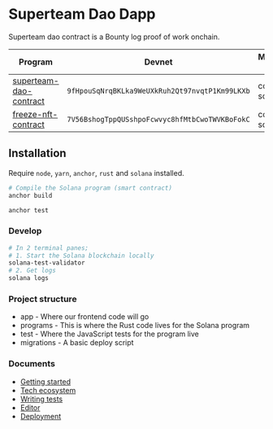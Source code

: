 # Superteam Dao Dapp

Superteam dao contract is a Bounty log proof of work onchain.

| Program                                                    | Devnet | Mainnet Beta |
|------------------------------------------------------------|--------|------------- |
| [superteam-dao-contract](/programs/superteam-dao-contract) | `9fHpouSqNrqBKLka9WeUXkRuh2Qt97nvqtP1Km99LKXb` | coming soon |
| [freeze-nft-contract](/programs/freeze-nft-contract)       | `7V56BshogTppQUSshpoFcwvyc8hfMtbCwoTWVKBoFokC` | coming soon |

## Installation

Require `node`, `yarn`, `anchor`, `rust` and `solana` installed.

```sh
# Compile the Solana program (smart contract)
anchor build

anchor test
```

### Develop

```sh
# In 2 terminal panes;
# 1. Start the Solana blockchain locally
solana-test-validator
# 2. Get logs
solana logs
```


### Project structure

- app - Where our frontend code will go
- programs - This is where the Rust code lives for the Solana program
- test - Where the JavaScript tests for the program live
- migrations - A basic deploy script

### Documents
- [Getting started](/docs/GETTING_START.md)
- [Tech ecosystem](/docs/TECH_ECOSYSTEM.md)
- [Writing tests](/docs/WRITING_TEST.md)
- [Editor](/docs/EDITOR.md)
- [Deployment](/docs/DEPLOYMENT.md)
